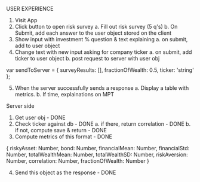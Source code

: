 USER EXPERIENCE

1. Visit App
2. Click button to open risk survey
  a. Fill out risk survey (5 q's)
  b. On Submit, add each answer to the user object stored on the client
3. Show input with investment % question & text explaining
  a. on submit, add to user object
4. Change text with new input asking for company ticker
  a. on submit, add ticker to user object
  b. post request to server with user obj

var sendToServer = {
  surveyResults: [],
  fractionOfWealth: 0.5,
  ticker: 'string'
};

5. When the server successfully sends a response
  a. Display a table with metrics.
  b. If time, explainations on MPT


Server side
1. Get user obj - DONE
2. Check ticker against db - DONE
  a. if there, return correlation - DONE
  b. if not, compute save & return - DONE
3. Compute metrics of this format - DONE

{
  riskyAsset: Number,
  bond: Number,
  financialMean: Number,
  financialStd: Number,
  totalWealthMean: Number,
  totalWealthSD: Number,
  riskAversion: Number,
  correlation: Number,
  fractionOfWealth: Number
}

4. Send this object as the response - DONE

